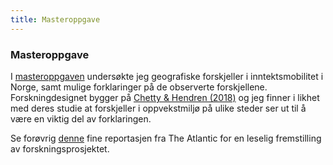 ```yaml
---
title: Masteroppgave
--- 
```

### Masteroppgave
I [masteroppgaven](https://bora.uib.no/bora-xmlui/bitstream/handle/11250/2720660/main.pdf?sequence=1&isAllowed=y) undersøkte jeg geografiske forskjeller i inntektsmobilitet i Norge, samt mulige forklaringer på de observerte forskjellene. Forskningdesignet bygger på [Chetty & Hendren (2018)](https://academic.oup.com/qje/article/133/3/1107/4850660) og jeg finner i likhet med deres studie at forskjeller i oppvekstmiljø på ulike steder ser ut til å være en viktig del av forklaringen. 

Se forøvrig [denne](https://www.theatlantic.com/magazine/archive/2019/08/raj-chettys-american-dream/592804/) fine reportasjen fra The Atlantic for en leselig fremstilling av forskningsprosjektet.

